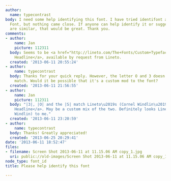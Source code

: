 ```yaml
---
author:
  name: typecontrast
body: I need some help identifying this font. I have tried identifont and What the
  Font, but nothing came close. If anyone can help identify it or suggest fonts that
  are similar, that would be great. Thank you.
comments:
- author:
    name: Jan
    picture: 112311
  body: Seems to be <a href="http://lineto.com/The+Fonts/Custom+Typefaces/Alpha+Headline/">Alpha
    Headline</a>, available by request from Lineto.
  created: '2013-06-11 20:55:24'
- author:
    name: typecontrast
  body: Thanks for your quick reply. However, the letter O and 3 doesn't seems to
    match. Would it be possible that it's a custom mod to the font?
  created: '2013-06-11 21:56:55'
- author:
    name: Jan
    picture: 112311
  body: "|3|, |O| and the |S| match Lineto\u2019s (Cornel Windlin\u2019s) <a href=\"http://lineto.com/The+Fonts/Font+Categories/Headline+Fonts/Lutz+Headline/Character+Map/\">Lutz
    Headline</a>. May be a custom mix of the two. Definitely looks Lineto (Cornel
    Windlin) to me."
  created: '2013-06-11 23:20:59'
- author:
    name: typecontrast
  body: Thanks! Greatly appreciated!
  created: '2013-06-25 20:29:41'
date: '2013-06-11 18:52:47'
files:
- filename: Screen Shot 2013-06-11 at 11.15.06 AM copy_1.jpg
  uri: public://old-images/Screen Shot 2013-06-11 at 11.15.06 AM copy_1.jpg
node_type: font_id
title: Please help identify this font

---
```

